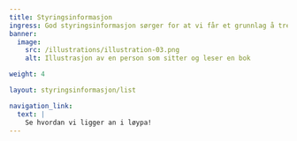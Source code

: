 ```yaml
---
title: Styringsinformasjon
ingress: God styringsinformasjon sørger for at vi får et grunnlag å treffe beslutninger på, at vi tar informerte valg, trekker i samme retning og når målene på en effektiv måte. Målrettet resultatoppfølging forutsetter at vi kjenner tilstanden til avdelingen og følger opp ved å gjøre tiltak og forbedringer som er nødvendige. Nedenfor finner du status, statistikk og rapporter for avdelingene. Og en oversikt over styringsstrukturen i avdelingen: beslutningsvei/eskalering, ulike laug og fora som vi har.
banner:
  image:
    src: /illustrations/illustration-03.png
    alt: Illustrasjon av en person som sitter og leser en bok

weight: 4

layout: styringsinformasjon/list

navigation_link:
  text: |
    Se hvordan vi ligger an i løypa!
---
```

